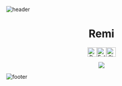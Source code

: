 ![header](https://github.com/hmRemi/hmRemi/assets/17689226/6387114f-4948-44ad-bbd3-61a061a0a74d)

<h1 align="center">Remi</h1>
<div align="center">
  <p>
    <!-- credits: vast -->
    <div style="display: flex; justify-content: center; align-items: center;">
      <img height="25" src="https://api.visitorbadge.io/api/VisitorHit?user=remi&countColor=%23000000" alt="Profile Views"/>
      <img height="25" src="https://img.shields.io/github/followers/hmRemi?color=000000&style=for-the-badge&logo=github&label=Followers" alt="Followers"/>
      <img height="25" src="https://img.shields.io/github/stars/hmRemi?color=000000&style=for-the-badge&logo=github&label=Stars" alt="Stars"/>
    </div>
  </p>
</div>

<p align="center">
  <img src="https://github-readme-stats.vercel.app/api/?username=hmRemi&title_color=000000&text_color=9f9f9f&show_icons=true&bg_color=00000000&hide_border=true&icon_color=000000&hide_title=true&count_private=false" />
</p>

![footer](https://github.com/hmRemi/hmRemi/assets/17689226/378b7928-829e-467d-ac4e-631195ac72f7)

